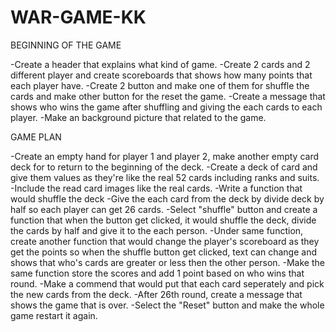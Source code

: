 # WAR-GAME-KK

BEGINNING OF THE GAME

-Create a header that explains what kind of game.
-Create 2 cards and 2 different player and create scoreboards that shows how many points that each player have.
-Create 2 button and make one of them for shuffle the cards and make other button for the reset the game.
-Create a message that shows who wins the game after shuffling and giving the each cards to each player.
-Make an background picture that related to the game.

GAME PLAN

-Create an empty hand for player 1 and player 2, make another empty card deck for to return to the beginning of the deck.
-Create a deck of card and give them values as they're like the real 52 cards including ranks and suits.
-Include the read card images like the real cards.
-Write a function that would shuffle the deck
-Give the each card from the deck by divide deck by half so each player can get 26 cards.
-Select "shuffle" button and create a function that when the button get clicked, it would shuffle the deck, divide the cards by half and give it to the each person.
-Under same function, create another function that would change the player's scoreboard as they get the points so when the shuffle button get clicked, text can change and shows that who's cards are greater or less then the other person.
-Make the same function store the scores and add 1 point based on who wins that round.
-Make a commend that would put that each card seperately and pick the new cards from the deck.
-After 26th round, create a message that shows the game that is over.
-Select the "Reset" button and make the whole game restart it again.
